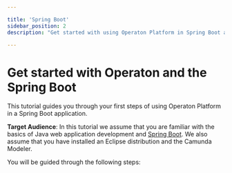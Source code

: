 ```yaml
---

title: 'Spring Boot'
sidebar_position: 2
description: "Get started with using Operaton Platform in Spring Boot application."

---
```

# Get started with Operaton and the Spring Boot

This tutorial guides you through your first steps of using Operaton Platform in a Spring Boot application.

**Target Audience**:
In this tutorial we assume that you are familiar with the basics of Java web application development and [Spring Boot](https://spring.io/projects/spring-boot/).
We also assume that you have installed an Eclipse distribution and the Camunda Modeler.

You will be guided through the following steps:
